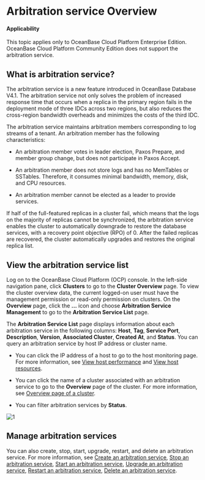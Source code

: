 # Arbitration service Overview

<main id="notice" type='notice'>
<h4>Applicability</h4>
<p>This topic applies only to OceanBase Cloud Platform Enterprise Edition. OceanBase Cloud Platform Community Edition does not support the arbitration service. </p>
</main>

## What is arbitration service?

The arbitration service is a new feature introduced in OceanBase Database V4.1. The arbitration service not only solves the problem of increased response time that occurs when a replica in the primary region fails in the deployment mode of three IDCs across two regions, but also reduces the cross-region bandwidth overheads and minimizes the costs of the third IDC.

The arbitration service maintains arbitration members corresponding to log streams of a tenant. An arbitration member has the following characteristics:

* An arbitration member votes in leader election, Paxos Prepare, and member group change, but does not participate in Paxos Accept.

* An arbitration member does not store logs and has no MemTables or SSTables. Therefore, it consumes minimal bandwidth, memory, disk, and CPU resources.

* An arbitration member cannot be elected as a leader to provide services.

If half of the full-featured replicas in a cluster fail, which means that the logs on the majority of replicas cannot be synchronized, the arbitration service enables the cluster to automatically downgrade to restore the database services, with a recovery point objective (RPO) of 0. After the failed replicas are recovered, the cluster automatically upgrades and restores the original replica list.

## View the arbitration service list

Log on to the OceanBase Cloud Platform (OCP) console. In the left-side navigation pane, click **Clusters** to go to the **Cluster Overview** page. To view the cluster overview data, the current logged-on user must have the management permission or read-only permission on clusters. On the **Overview** page, click the **...** icon and choose **Arbitration Service Management** to go to the **Arbitration Service List** page.

The **Arbitration Service List** page displays information about each arbitration service in the following columns: **Host**, **Tag**, **Service Port**, **Description**, **Version**, **Associated Cluster**, **Created At**, and **Status**. You can query an arbitration service by host IP address or cluster name.

* You can click the IP address of a host to go to the host monitoring page. For more information, see [View host performance](../../880.manage-performance-monitoring/100.performance-monitoring-overview/300.view-host-performance.md) and [View host resources](../../880.manage-performance-monitoring/100.performance-monitoring-overview/700.view-host-resources.md).

* You can click the name of a cluster associated with an arbitration service to go to the **Overview** page of the cluster. For more information, see [Overview page of a cluster](../300.manage-a-cluster/200.overview-of-the-cluster-details-page.md).

* You can filter arbitration services by **Status**.

![1](https://obbusiness-private.oss-cn-shanghai.aliyuncs.com/doc/img/ocp/410/%E4%BB%B2%E8%A3%81%E6%9C%8D%E5%8A%A1%E5%88%97%E8%A1%A8-1.png)

## Manage arbitration services

You can also create, stop, start, upgrade, restart, and delete an arbitration service. For more information, see [Create an arbitration service](200.create-arbitration-services.md), [Stop an arbitration service](300.stop-arbitration-services.md), [Start an arbitration service](400.start-arbitration-services.md), [Upgrade an arbitration service](500.upgrade-arbitration-services.md), [Restart an arbitration service](600.restart-arbitration-services.md), [Delete an arbitration service](700.delete-arbitration-services.md).
